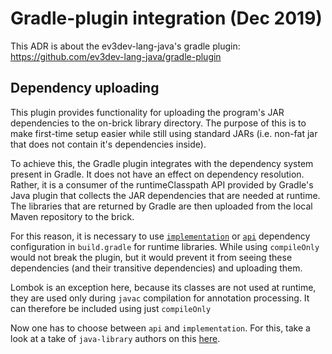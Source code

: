 # Gradle-plugin integration (Dec 2019)

This ADR is about the ev3dev-lang-java's gradle plugin:
https://github.com/ev3dev-lang-java/gradle-plugin

## Dependency uploading

This plugin provides functionality for uploading the program's JAR dependencies
to the on-brick library directory. The purpose of this is to make first-time
setup easier while still using standard JARs (i.e. non-fat jar that does
not contain it's dependencies inside).

To achieve this, the Gradle plugin integrates with the dependency
system present in Gradle. It does not have an effect on dependency
resolution. Rather, it is a consumer of the runtimeClasspath API provided
by Gradle's Java plugin that collects the JAR dependencies that are
needed at runtime. The libraries that are returned by Gradle are
then uploaded from the local Maven repository to the brick.

For this reason, it is necessary to use [`implementation`][impl] or [`api`][api]
dependency configuration in `build.gradle` for runtime libraries.
While using `compileOnly` would not break the plugin, but it would
prevent it from seeing these dependencies (and their transitive
dependencies) and uploading them.

Lombok is an exception here, because its classes are not used at runtime,
they are used only during `javac` compilation for annotation processing.
It can therefore be included using just `compileOnly`

Now one has to choose between `api` and `implementation`.
For this, take a look at a take of `java-library` authors on this [here][api_vs_impl].


[impl]: https://docs.gradle.org/current/userguide/java_plugin.html#tab:configurations
[api]: https://docs.gradle.org/current/userguide/java_library_plugin.html#sec:java_library_separation
[api_vs_impl]: https://docs.gradle.org/current/userguide/java_library_plugin.html#sec:java_library_recognizing_dependencies
